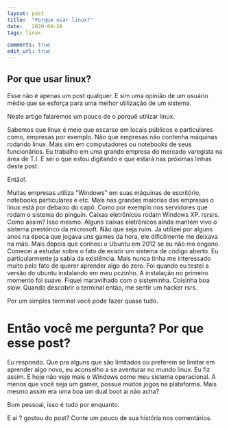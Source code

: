 ```yaml
---
layout: post
title:  "Porque usar linux?"
date:   2020-04-28
tags: linux

comments: true
edit_url: true
---
```



## Por que usar linux?
Esse não é apenas um post qualquer. E sim uma opinião de um usuário médio que se esforça para uma melhor utilização de um sistema.

Neste artigo falaremos um pouco de o porquê utilizar linux.

Sabemos que linux é meio que escarso em locais públicos e particulares como, empresas por exemplo. 
Não que empresas não contenha máquinas rodando linux. 
Mais sim em computadores ou notebooks de seus funcionários. 
Eu trabalho em uma grande empresa do mercado varegista na área de T.I. E sei o que estou digitando e que estará nas próximas linhas deste post.

Então!.

Muitas empresas utiliza "Windows" em suas máquinas de escritório, notebooks particulares e etc. Mais nas grandes maiorias das empresas o linux está por debaixo do capô. 
Como por exemplo nos servidores que rodam o sistema do pinguín. Caixas eletrônicos rodam Windows XP. rsrsrs. Como assim? Isso mesmo. Alguns caixas eletrônicos ainda mantém vivo o sistema prestórico da microsoft. Não que seja ruim. Ja utilizei por alguns anos na época que jogava uns games da hora, ele dificilmente me deixava na mão. Mais depois que conheci o Ubuntu em 2012 se eu não me engano. Comecei a estudar sobre o fato de existir um sistema de código aberto.
Eu particularmente ja sabia da existência. Mais nunca tinha me interessado muito pelo fato de querer aprender algo do zero. 
Foi quando eu testei a versão do ubuntu instalando em meu pczinho. A instalação no primeiro momento foi suave. 
Fiquei maravilhado com o sisteminha. Coisinha boa siow. 
Quando descobrir o terminal então, me sentir um hacker rsrs. 

Por um simples terminal você pode fazer quase tudo. 

# Então você me pergunta? Por que esse post? 
Eu respondo. 
Que pra alguns que são limitados ou preferem se limitar em aprender algo novo, eu aconselho a se aventurar no mundo linux. 
Eu fiz assim. E hoje não vejo mais o Windows como meu sistema operacional. A menos que você seja um gamer, possue muitos jogos na plataforma. 
Mais mesmo assim era uma boa um dual boot ai não acha?

Bom pessoal, isso é tudo por enquanto. 


E ai ? gostou do post?
Conte um pouco de sua história nos comentários. 
